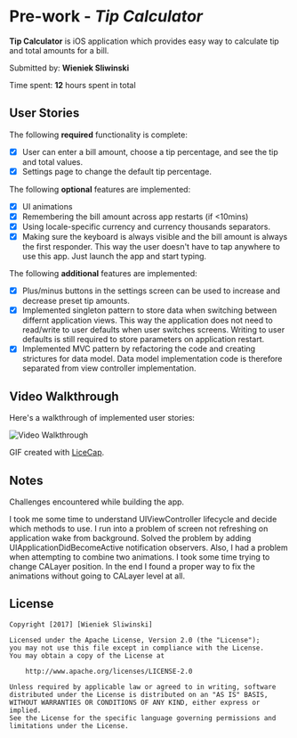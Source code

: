 # Pre-work - *Tip Calculator*

**Tip Calculator** is iOS application which provides easy way to calculate tip and total amounts for a bill.

Submitted by: **Wieniek Sliwinski**

Time spent: **12** hours spent in total

## User Stories

The following **required** functionality is complete:

* [X] User can enter a bill amount, choose a tip percentage, and see the tip and total values.
* [X] Settings page to change the default tip percentage.

The following **optional** features are implemented:
* [X] UI animations
* [X] Remembering the bill amount across app restarts (if \<10mins)
* [X] Using locale-specific currency and currency thousands separators.
* [X] Making sure the keyboard is always visible and the bill amount is always the first responder. This way the user doesn't have to tap anywhere to use this app. Just launch the app and start typing.

The following **additional** features are implemented:

- [X] Plus/minus buttons in the settings screen can be used to increase and decrease preset tip amounts.
- [X] Implemented singleton pattern to store data when switching between differnt application views. This way the application does not need to read/write to user defaults when user switches screens. Writing to user defaults is still required to store parameters on application restart.
- [X] Implemented MVC pattern by refactoring the code and creating strictures for data model. Data model implementation code is therefore separated from view controller implementation.

## Video Walkthrough

Here's a walkthrough of implemented user stories:

<img src="http://i.imgur.com/m0yhOnV.gif" title='Video Walkthrough' width='' alt='Video Walkthrough' />

GIF created with [LiceCap][1].

## Notes

Challenges encountered while building the app.

I took me some time to understand UIViewController lifecycle and decide which methods to use. I run into a problem of screen not refreshing on application wake from background. Solved the problem by adding UIApplicationDidBecomeActive notification observers. Also, I had a problem when attempting to combine two animations. I took some time trying to change CALayer position. In the end I found a proper way to fix the animations without going to CALayer level at all.

## License

	Copyright [2017] [Wieniek Sliwinski]
	
	Licensed under the Apache License, Version 2.0 (the "License");
	you may not use this file except in compliance with the License.
	You may obtain a copy of the License at
	
	    http://www.apache.org/licenses/LICENSE-2.0
	
	Unless required by applicable law or agreed to in writing, software
	distributed under the License is distributed on an "AS IS" BASIS,
	WITHOUT WARRANTIES OR CONDITIONS OF ANY KIND, either express or implied.
	See the License for the specific language governing permissions and
	limitations under the License.

[1]:	http://www.cockos.com/licecap/